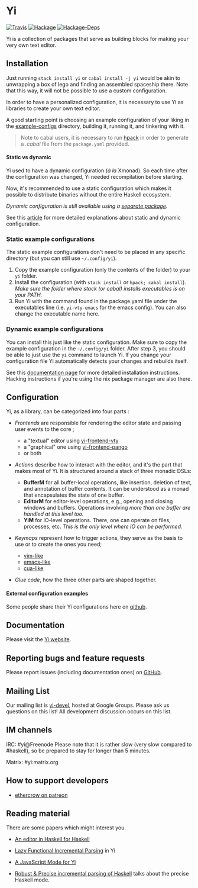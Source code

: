 # Yi

[![Travis](https://travis-ci.org/yi-editor/yi.svg?branch=master)](https://travis-ci.org/yi-editor/yi)
[![Hackage](https://img.shields.io/hackage/v/yi.svg?maxAge=2592000)](https://hackage.haskell.org/package/yi)
[![Hackage-Deps](https://img.shields.io/hackage-deps/v/yi.svg?maxAge=2592000)]()

Yi is a collection of packages that serve as building blocks for making your very own text editor.

## Installation

Just running `stack install yi` or `cabal install -j yi` would be akin to unwrapping a box of lego and
finding an assembled spaceship there.
Note that this way, it will not be possible to use a custom configuration.

In order to have a personalized configuration, it is necessary to use Yi as libraries to create your own text editor.

A good starting point is choosing an example configuration of your liking in the
[example-configs][userconfigs] directory, building it, running it, and tinkering with it.

> Note to cabal users, it is necessary to run [hpack](https://hackage.haskell.org/package/hpack) in order to generate a *.cabal* file from the `package.yaml` provided.

#### Static vs dynamic

Yi used to have a dynamic configuration (*à la* Xmonad). So each time after the configuration was changed, Yi needed recompilation before starting.

Now, it's recommended to use a static configuration which makes it possible to distribute binaries without the entire Haskell ecosystem.

*Dynamic configuration is still available using a [separate package](https://hackage.haskell.org/package/yi-dynamic-configuration).*

See this [article](https://yi-editor.github.io/posts/2017-01-06-dyre/) for more detailed explanations about static and dynamic configuration.

### Static example configurations
The static example configurations don't need to be placed in any specific directory (but you can still use `~/.config/yi`).
   1. Copy the example configuration (only the contents of the folder) to your `yi` folder.
   2. Install the configuration (with `stack install` or `hpack; cabal install`).
   *Make sure the folder where stack (or cabal) installs executables is on your PATH.*
   3. Run Yi with the command found in the package.yaml file under the executables line (i.e. `yi-vty-emacs` for the emacs config). You can also change the executable name here.

### Dynamic example configurations
 You can install this just like the static configuration. Make sure to copy the example configuration in the `~/.config/yi` folder. After step 3, you should be able to just use the `yi` command to launch Yi. If you change your configuration file Yi automatically detects your changes and rebuilds itself.

See this [documentation page](https://yi-editor.github.io/pages/installing/)
for more detailed installation instructions. Hacking instructions if you're
using the nix package manager are also there.

## Configuration

Yi, as a library, can be categorized into four parts :

* *Frontends* are responsible for rendering the editor state and passing user events to the core ;
    * a "textual" editor using [yi-frontend-vty](https://hackage.haskell.org/package/yi-frontend-vty)
    * a "graphical" one using [yi-frontend-pango](https://hackage.haskell.org/package/yi-frontend-pango)
    * or both
    
 * *Actions* describe how to interact with the editor, and it's the part that makes most of Yi. It is structured around a stack of three monadic DSLs:
   * **BufferM** for all buffer-local operations, like insertion, deletion of text, and annotation of buffer contents. It can be understood as a monad that encapsulates the state of one buffer.
   * **EditorM** for editor-level operations, e.g., opening and closing windows and buffers. Operations involving *more than one buffer are handled at this level too.*
   * **YiM** for IO-level operations. There, one can operate on files, processes, etc. *This is the only level where IO can be performed.*

 * *Keymaps* represent how to trigger actions, they serve as the basis to use or to create the ones you need;
    * [vim-like](https://hackage.haskell.org/package/yi-keymap-vim)
    * [emacs-like](https://hackage.haskell.org/package/yi-keymap-emacs)
    * [cua-like](https://hackage.haskell.org/package/yi-keymap-cua)
  
* *Glue code*, how the three other parts are shaped together.

#### External configuration examples

Some people share their Yi configurations here on [github](https://github.com/search?utf8=%E2%9C%93&q=yi-config+language%3Ahaskell&type=).

## Documentation

Please visit the [Yi website](https://yi-editor.github.io/).

## Reporting bugs and feature requests

Please report issues (including documentation ones) on [GitHub][issueslist].

## Mailing List

Our mailing list is [yi-devel][], hosted at Google Groups. Please ask us questions on this list! All development discussion occurs on this list.

## IM channels

IRC: #yi@Freenode  Please note that it is rather slow (very slow compared to #haskell), so be prepared to stay for longer than 5 minutes.

Matrix: #yi:matrix.org

## How to support developers

* [ethercrow on patreon](https://www.patreon.com/ethercrow)

## Reading material

There are some papers which might interest you.

* [An editor in Haskell for Haskell][small-yi]

* [Lazy Functional Incremental Parsing][lazy-parsing] in Yi

* [A JavaScript Mode for Yi][js]

* [Robust & Precise incremental parsing of Haskell][precise-haskell]
  talks about the precise Haskell mode.

[github]: https://github.com/yi-editor/
[issueslist]: https://github.com/yi-editor/yi/issues
[yi-devel]: https://groups.google.com/group/yi-devel
[userconfigs]: https://github.com/yi-editor/yi/tree/master/example-configs
[small-yi]: https://publications.lib.chalmers.se/records/fulltext/local_72549.pdf
[lazy-parsing]: https://publications.lib.chalmers.se/records/fulltext/local_94979.pdf
[js]: https://publications.lib.chalmers.se/records/fulltext/112284.pdf
[precise-haskell]: https://publications.lib.chalmers.se/records/fulltext/117337.pdf
